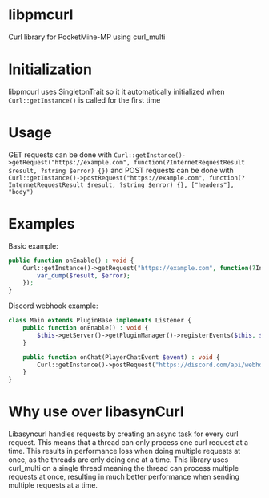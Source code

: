 # libpmcurl
Curl library for PocketMine-MP using curl_multi

# Initialization

libpmcurl uses SingletonTrait so it it automatically initialized when `Curl::getInstance()` is called for the first time

# Usage

GET requests can be done with `Curl::getInstance()->getRequest("https://example.com", function(?InternetRequestResult $result, ?string $error) {})` and POST requests can be done with `Curl::getInstance()->postRequest("https://example.com", function(?InternetRequestResult $result, ?string $error) {}, ["headers"], "body")`

# Examples

Basic example:
```php
public function onEnable() : void {
	Curl::getInstance()->getRequest("https://example.com", function(?InternetRequestResult $result, ?string $error) : void {
		var_dump($result, $error);
	});
}
```

Discord webhook example:

```php
class Main extends PluginBase implements Listener {
	public function onEnable() : void {
		$this->getServer()->getPluginManager()->registerEvents($this, $this);
	}

	public function onChat(PlayerChatEvent $event) : void {
		Curl::getInstance()->postRequest("https://discord.com/api/webhooks/WEBHOOK_ID", function() : void {}, [], ["content" => $event->getMessage(), "username" => $event->getPlayer()->getName()]);
	}
}
```
# Why use over libasynCurl

Libasyncurl handles requests by creating an async task for every curl request. This means that a thread can only process one curl request at a time. This results in performance loss when doing multiple requests at once, as the threads are only doing one at a time. This library uses curl_multi on a single thread meaning the thread can process multiple requests at once, resulting in much better performance when sending multiple requests at a time.
